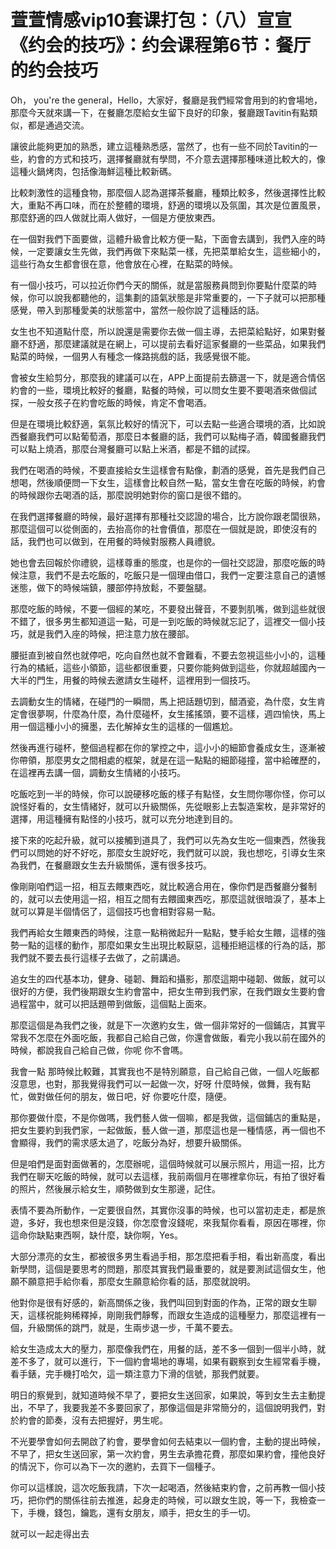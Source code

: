 # 萱萱情感vip10套课打包：（八）宣宣《约会的技巧》：约会课程第6节：餐厅的约会技巧

Oh， you're the general，Hello，大家好，餐廳是我們經常會用到的約會場地，那麼今天就來講一下，在餐廳怎麼給女生留下良好的印象，餐廳跟Tavitin有點類似，都是通過交流。

讓彼此能夠更加的熟悉，建立這種熟悉感，當然了，也有一些不同於Tavitin的一些，約會的方式和技巧，選擇餐廳就有學問，不介意去選擇那種味道比較大的，像這種火鍋烤肉，包括像海鮮這種比較新碼。

比較刺激性的這種食物，那麼個人認為選擇茶餐廳，種類比較多，然後選擇性比較大，重點不再口味，而在於整體的環境，舒適的環境以及氛圍，其次是位置風景，那麼舒適的四人做就比兩人做好，一個是方便放東西。

在一個對我們下面要做，這體升級會比較方便一點，下面會去講到，我們入座的時候，一定要讓女生先做，我們再做下來點菜一樣，先把菜單給女生，這些細小的，這些行為女生都會很在意，他會放在心裡，在點菜的時候。

有一個小技巧，可以拉近你們今天的關係，就是當服務員問到你要點什麼菜的時候，你可以說我都聽他的，這集劃的語氣狀態是非常重要的，一下子就可以把那種感覺，帶入到那種愛美的狀態當中，當然一般你說了這種話的話。

女生也不知道點什麼，所以說還是需要你去做一個主導，去把菜給點好，如果對餐廳不舒適，那麼建議就是在網上，可以提前去看好這家餐廳的一些菜品，如果我們點菜的時候，一個男人有種念一條路挑戲的話，我感覺很不能。

會被女生給剪分，那麼我的建議可以在，APP上面提前去篩選一下，就是適合情侶約會的一些，環境比較好的餐廳，點餐的時候，可以問女生要不要喝酒來做個試探，一般女孩子在約會吃飯的時候，肯定不會喝酒。

但是在環境比較舒適，氣氛比較好的情況下，可以去點一些適合環境的酒，比如說西餐廳我們可以點葡萄酒，那麼日本餐廳的話，我們可以點梅子酒，韓國餐廳我們可以點上燒酒，那麼台灣餐廳可以點上米酒，都是不錯的試探。

我們在喝酒的時候，不要直接給女生這樣會有點像，劃酒的感覺，首先是我們自己想喝，然後順便問一下女生，這樣會比較自然一點，當女生會在吃飯的時候，約會的時候跟你去喝酒的話，那麼說明她對你的窗口是很不錯的。

在我們選擇餐廳的時候，最好選擇有那種社交認證的場合，比方說你跟老闆很熟，那麼這個可以從側面的，去抬高你的社會價值，那麼在一個就是說，即使沒有的話，我們也可以做到，在用餐的時候對服務人員禮貌。

她也會去回報於你禮貌，這樣尊重的態度，也是你的一個社交認證，那麼吃飯的時候注意，我們不是去吃飯的，吃飯只是一個理由借口，我們一定要注意自己的遺憾迷態，做下的時候端鎮，腰部停持放鬆，不要盤腿。

那麼吃飯的時候，不要一個經的某吃，不要發出聲音，不要剝肌嘴，做到這些就很不錯了，很多男生都知道這一點，可是一到吃飯的時候就忘記了，這裡交一個小技巧，就是我們入座的時候，把注意力放在腰部。

腰挺直到被自然也就停吧，吃向自然也就不會難看，不要去忽視這些小小的，這種行為的橘紙，這些小領節，這些都很重要，只要你能夠做到這些，你就超越國內一大半的門生，用餐的時候去邀請女生碰杯，這裡用到一個技巧。

去調動女生的情緒，在碰門的一瞬間，馬上把話題切到，醋酒瓷，為什麼，女生肯定會很夢啊，什麼為什麼，為什麼碰杯，女生搖搖頭，要不這樣，週四愉快，馬上用一個這種小小的擁墨，去化解掉女生的這樣的一個尷尬。

然後再進行碰杯，整個過程都在你的掌控之中，這小小的細節會養成女生，逐漸被你帶領，那麼男女之間相處的框架，就是在這一點點的細節碰撞，當中給確歷的，在這裡再去講一個，調動女生情緒的小技巧。

吃飯吃到一半的時候，你可以說硬移吃飯的樣子有點怪，女生問你哪你怪，你可以說怪好看的，女生情緒好，就可以升級關係，先從眼影上去製造案枚，是非常好的選擇，用這種擁有點怪的小技巧，就可以充分地達到目的。

接下來的吃起升級，就可以接觸到道具了，我們可以先為女生吃一個東西，然後我們可以問她的好不好吃，那麼女生說好吃，我們就可以說，我也想吃，引導女生來為我們，在餐廳跟女生去升級關係，還有很多技巧。

像剛剛咱們這一招，相互去餵東西吃，就比較適合用在，像你們是西餐廳分餐制的，就可以去使用這一招，相互之間有去餵國東西吃，那麼這就很暗淚了，基本上就可以算是半個情侶了，這個技巧也會相對容易一點。

我們再給女生餵東西的時候，注意一點稍微起升一點點，雙手給女生餵，這樣的強勢一點的這樣的動作，那麼如果女生出現比較厭惡，這種拒絕這樣的行為的話，那我們就不要去長行這樣子去做了，之前講過。

追女生的四代基本功，健身、碰韌、舞蹈和攝影，那麼這期中碰韌、做飯，就可以很好的方便，我們後期跟女生約會當中，把女生帶到我們家，在我們跟女生要約會過程當中，就可以把話題帶到做飯，這個點上面來。

那麼這個是為我們之後，就是下一次邀約女生，做一個非常好的一個鋪店，其實平常我不怎麼在外面吃飯，我都自己給自己做，你還會做飯，看完小我以前在國外的時候，都說我自己給自己做，你呢 你不會嗎。

我會一點 那時候比較難，其實我也不是特別願意，自己給自己做，一個人吃飯都沒意思，也對，那我覺得我們可以一起做一次，好呀 什麼時候，做舞，我有點忙，做對做任何的朋友，做日吧，好 你要吃什麼，隨便。

那你要做什麼，不是你做嗎，我們藝人做一個嘛，都是我做，這個鋪店的重點是，把女生要約到我們家，一起做飯，藝人做一道，那麼這也是一種情感，再一個也不會顯得，我們的需求感太過了，吃飯分為好，想要升級關係。

但是咱們是面對面做著的，怎麼辦呢，這個時候就可以展示照片，用這一招，比方我們在聊天吃飯的時候，就可以去這樣，我前兩個月在哪裡拿你玩，有拍了很好看的照片，然後展示給女生，順勢做到女生那邊，記住。

表情不要為所動作，一定要很自然，其實你沒事的時候，也可以當初走走，都是旅遊，多好，我也想來但是沒錢，你怎麼會沒錢呢，來我幫你看看，原因在哪裡，你這命你缺點東西啊，缺什麼，缺你啊，Yes。

大部分漂亮的女生，都被很多男生看過手相，那怎麼把看手相，看出新高度，看出新學問，這個是要思考的問題，那麼其實我們最重要的，就是要測試這個女生，他願不願意把手給你看，那麼女生願意給你看的話，那麼就說明。

他對你是很有好感的，新高關係之後，我們叫回到對面的作為，正常的跟女生聊天，這樣祝能夠稀釋掉，剛剛我們靜奪，而跟女生造成的這種壓力，那麼這裡有一個，升級關係的跳門，就是，生兩步退一步，千萬不要去。

給女生造成太大的壓力，那麼像我們在，用餐的話，差不多一個到一個半小時，就差不多了，就可以進行，下一個約會場地的專場，如果有觀察到女生經常看手機，看手錶，完手機打哈欠，這一類注意力下滑的信號，那我們就要。

明日的察覺到，就知道時候不早了，要把女生送回家，如果說，等到女生去主動提出，不早了，我要我差不多要回家了，那像這個是非常簡分的，這個說明我們，對於約會的節奏，沒有去把握好，男生呢。

不光要學會如何去開啟了約會，要學會如何去結束以一個約會，主動的提出時候，不早了，把女生送回家，第一次約會，男生去承擔花費，那麼如果約會，撞他良好的情況下，你可以為下一次的邀約，去買下一個種子。

你可以這樣說，這次吃飯我請，下次一起喝酒，然後結束約會，之前再教一個小技巧，把你們的關係往前去推進，起身走的時候，可以跟女生說，等一下，我檢查一下，手機，錢包，鑰匙，還有女朋友，順手，把女生的手一切。

就可以一起走得出去